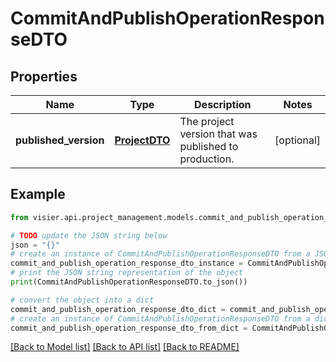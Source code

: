 # CommitAndPublishOperationResponseDTO


## Properties

Name | Type | Description | Notes
------------ | ------------- | ------------- | -------------
**published_version** | [**ProjectDTO**](ProjectDTO.md) | The project version that was published to production. | [optional] 

## Example

```python
from visier.api.project_management.models.commit_and_publish_operation_response_dto import CommitAndPublishOperationResponseDTO

# TODO update the JSON string below
json = "{}"
# create an instance of CommitAndPublishOperationResponseDTO from a JSON string
commit_and_publish_operation_response_dto_instance = CommitAndPublishOperationResponseDTO.from_json(json)
# print the JSON string representation of the object
print(CommitAndPublishOperationResponseDTO.to_json())

# convert the object into a dict
commit_and_publish_operation_response_dto_dict = commit_and_publish_operation_response_dto_instance.to_dict()
# create an instance of CommitAndPublishOperationResponseDTO from a dict
commit_and_publish_operation_response_dto_from_dict = CommitAndPublishOperationResponseDTO.from_dict(commit_and_publish_operation_response_dto_dict)
```
[[Back to Model list]](../README.md#documentation-for-models) [[Back to API list]](../README.md#documentation-for-api-endpoints) [[Back to README]](../README.md)


